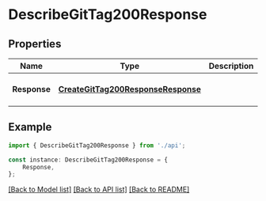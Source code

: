 # DescribeGitTag200Response


## Properties

Name | Type | Description | Notes
------------ | ------------- | ------------- | -------------
**Response** | [**CreateGitTag200ResponseResponse**](CreateGitTag200ResponseResponse.md) |  | [optional] [default to undefined]

## Example

```typescript
import { DescribeGitTag200Response } from './api';

const instance: DescribeGitTag200Response = {
    Response,
};
```

[[Back to Model list]](../README.md#documentation-for-models) [[Back to API list]](../README.md#documentation-for-api-endpoints) [[Back to README]](../README.md)

